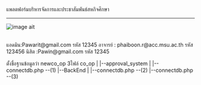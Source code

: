 แพลตฟอร์มบริหารจัดการและประชาสัมพันธ์สหกิจศึกษา <br>
<hr>

![image ait](https://github.com/arthitayaBB/co_op/blob/main/co_op_intro.png?raw=true)

<br>
แอดมิน:Pawarit@gmail.com รหัส 12345
อาจารย์ : phaiboon.r@acc.msu.ac.th รหัส 123456
นิสิต :Pawin@gmail.com รหัส 12345

ตั้งชื่อฐานข้อมูลว่า newco_op  3ไฟล์
co_op
|
|--approval_system
|	|--connectdb.php --(1)
|--BackEnd
|	|--connectdb.php --(2)
|--connectdb.php --(3)
